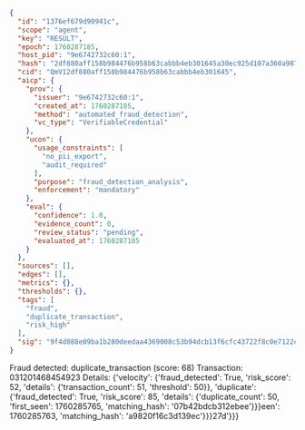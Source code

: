 ```json
{
  "id": "1376ef679d90941c",
  "scope": "agent",
  "key": "RESULT",
  "epoch": 1760287185,
  "host_pid": "9e6742732c60:1",
  "hash": "2df880aff158b984476b958b63cabbb4eb301645a30ec925d107a360a9871dee",
  "cid": "QmV12df880aff158b984476b958b63cabbb4eb301645",
  "aicp": {
    "prov": {
      "issuer": "9e6742732c60:1",
      "created_at": 1760287185,
      "method": "automated_fraud_detection",
      "vc_type": "VerifiableCredential"
    },
    "ucon": {
      "usage_constraints": [
        "no_pii_export",
        "audit_required"
      ],
      "purpose": "fraud_detection_analysis",
      "enforcement": "mandatory"
    },
    "eval": {
      "confidence": 1.0,
      "evidence_count": 0,
      "review_status": "pending",
      "evaluated_at": 1760287185
    }
  },
  "sources": [],
  "edges": [],
  "metrics": {},
  "thresholds": {},
  "tags": [
    "fraud",
    "duplicate_transaction",
    "risk_high"
  ],
  "sig": "9f4d088e09ba1b280deedaa4369008c53b94dcb13f6cfc43722f8c0e7122c82c"
}
```

Fraud detected: duplicate_transaction (score: 68)
Transaction: 031201468454923
Details: {'velocity': {'fraud_detected': True, 'risk_score': 52, 'details': {'transaction_count': 51, 'threshold': 50}}, 'duplicate': {'fraud_detected': True, 'risk_score': 85, 'details': {'duplicate_count': 50, 'first_seen': 1760285765, 'matching_hash': '07b42bdcb312ebee'}}}een': 1760285763, 'matching_hash': 'a9820f16c3d139ec'}}}27d'}}}